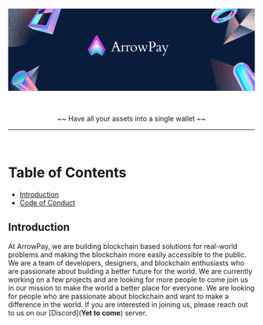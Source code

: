 ![](/profile/ArrowPay-banner.png)

</br>

<div align="center">

~~  Have all your assets into a single wallet  ~~
</div>

---

</br>

# Table of Contents
- [Introduction](#introduction)
- [Code of Conduct](https://github.com/xArrowPay/.github/blob/main/profile/CODE-OF-CONDUCT.md)

## Introduction

At ArrowPay, we are building blockchain based solutions for real-world problems and making the blockchain more easily accessible to the public. We are a team of developers, designers, and blockchain enthusiasts who are passionate about building a better future for the world. We are currently working on a few projects and are looking for more people to come join us in our mission to make the world a better place for everyone. We are looking for people who are passionate about blockchain and want to make a difference in the world. If you are interested in joining us, please reach out to us on our [Discord](**Yet to come**) server.
